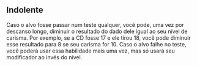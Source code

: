 ## Indolente

Caso o alvo fosse passar num teste qualquer, você pode, uma vez por descanso longo, diminuir o resultado do dado dele igual ao seu nível de carisma. Por exemplo, se a CD fosse 17 e ele tirou 18, você pode diminuir esse resultado para 8 se seu carisma for 10. Caso o alvo falhe no teste, você poderá usar essa habilidade mais uma vez, mas só usará seu modificador ao invés do nível.